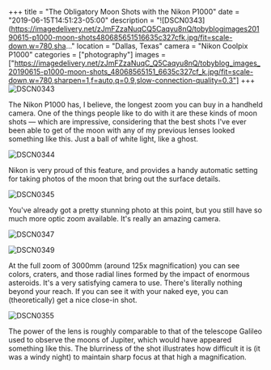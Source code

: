 +++
title = "The Obligatory Moon Shots with the Nikon P1000"
date = "2019-06-15T14:51:23-05:00"
description = "![DSCN0343](https://imagedelivery.net/zJmFZzaNuqCQ5Caqyu8nQ/tobyblogimages20190615-p1000-moon-shots480685651516635c327cfk.jpg/fit=scale-down,w=780,sha..."
location = "Dallas, Texas"
camera = "Nikon Coolpix P1000"
categories = ["photography"]
images = ["https://imagedelivery.net/zJmFZzaNuqC_Q5Caqyu8nQ/tobyblog_images_20190615-p1000-moon-shots_48068565151_6635c327cf_k.jpg/fit=scale-down,w=780,sharpen=1,f=auto,q=0.9,slow-connection-quality=0.3"]
+++
![DSCN0343](https://imagedelivery.net/zJmFZzaNuqC_Q5Caqyu8nQ/tobyblog_images_20190615-p1000-moon-shots_48068565151_6635c327cf_k.jpg/fit=scale-down,w=780,sharpen=1,f=auto,q=0.9,slow-connection-quality=0.3)
<!--more-->
The Nikon P1000 has, I believe, the longest zoom you can buy in a handheld camera. One of the things people like to do with it are these kinds of moon shots — which are impressive, considering that the best shots I've ever been able to get of the moon with any of my previous lenses looked something like this. Just a ball of white light, like a ghost.

![DSCN0344](https://imagedelivery.net/zJmFZzaNuqC_Q5Caqyu8nQ/tobyblog_images_20190615-p1000-moon-shots_48068610558_3a7ac9c52e_k.jpg/fit=scale-down,w=780,sharpen=1,f=auto,q=0.9,slow-connection-quality=0.3)
           
Nikon is very proud of this feature, and provides a handy automatic setting for taking photos of the moon that bring out the surface details.
           
![DSCN0345](https://imagedelivery.net/zJmFZzaNuqC_Q5Caqyu8nQ/tobyblog_images_20190615-p1000-moon-shots_48068665257_d234d7e724_k.jpg/fit=scale-down,w=780,sharpen=1,f=auto,q=0.9,slow-connection-quality=0.3)
           
You've already got a pretty stunning photo at this point, but you still have so much more optic zoom available. It's really an amazing camera.
           
![DSCN0347](https://imagedelivery.net/zJmFZzaNuqC_Q5Caqyu8nQ/tobyblog_images_20190615-p1000-moon-shots_48068609173_8490275d6e_k.jpg/fit=scale-down,w=780,sharpen=1,f=auto,q=0.9,slow-connection-quality=0.3)
                      
![DSCN0349](https://imagedelivery.net/zJmFZzaNuqC_Q5Caqyu8nQ/tobyblog_images_20190615-p1000-moon-shots_48068607488_814ab58b93_k.jpg/fit=scale-down,w=780,sharpen=1,f=auto,q=0.9,slow-connection-quality=0.3)

At the full zoom of 3000mm (around 125x magnification) you can see colors, craters, and those radial lines formed by the impact of enormous asteroids. It's a very satisfying camera to use. There's literally nothing beyond your reach. If you can see it with your naked eye, you can (theoretically) get a nice close-in shot.
           
![DSCN0355](https://imagedelivery.net/zJmFZzaNuqC_Q5Caqyu8nQ/tobyblog_images_20190615-p1000-moon-shots_48068611558_62093cd4dd_k.jpg/fit=scale-down,w=780,sharpen=1,f=auto,q=0.9,slow-connection-quality=0.3)

The power of the lens is roughly comparable to that of the telescope Galileo used to observe the moons of Jupiter, which would have appeared something like this. The blurriness of the shot illustrates how difficult it is (it was a windy night) to maintain sharp focus at that high a magnification.
